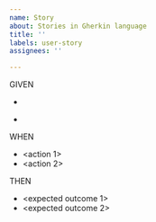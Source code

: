 ```yaml
---
name: Story
about: Stories in Gherkin language
title: ''
labels: user-story
assignees: ''

---
```


GIVEN
* <pre condition 1>
* <pre condition 2>

WHEN
* <action 1>
* <action 2>

THEN
* <expected outcome 1>
* <expected outcome 2>
